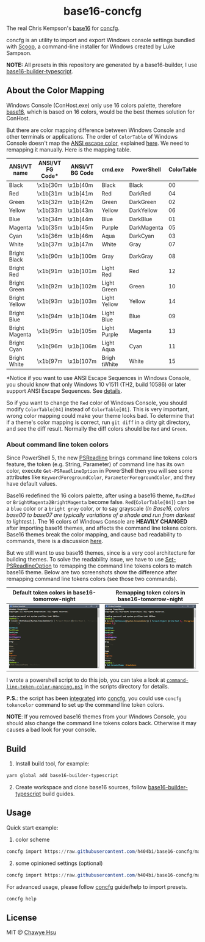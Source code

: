 <div align="center">
    <h1 align="center">base16-concfg</h1>
</div>

The real Chris Kempson's [base16](https://github.com/chriskempson/base16)
for [concfg](https://github.com/lukesampson/concfg).

concfg is an utility to import and export Windows console settings bundled with
[Scoop](https://github.com/lukesampson/scoop), a command-line installer
for Windows created by Luke Sampson.

**NOTE:** All presets in this repository are generated by a base16-builder,
I use [base16-builder-typescript].

About the Color Mapping
-----------------------

Windows Console (ConHost.exe) only use 16 colors palette,
therefore [base16](http://chriskempson.com/projects/base16/),
which is based on 16 colors, would be the best themes solution for ConHost.

But there are color mapping difference between Windows Console and other terminals or applications.
The order of `ColorTable` of Windows Console doesn't map the [ANSI escape color], explained [here].
We need to remapping it manually. Here is the mapping table.

| ANSI/VT name   | ANSI/VT FG Code* | ANSI/VT BG Code | cmd.exe      | PowerShell  | ColorTable |
|----------------|------------------|-----------------|--------------|-------------|------------|
| Black          | \x1b[30m         | \x1b[40m        | Black        | Black       | 00         |
| Red            | \x1b[31m         | \x1b[41m        | Red          | DarkRed     | 04         |
| Green          | \x1b[32m         | \x1b[42m        | Green        | DarkGreen   | 02         |
| Yellow         | \x1b[33m         | \x1b[43m        | Yellow       | DarkYellow  | 06         |
| Blue           | \x1b[34m         | \x1b[44m        | Blue         | DarkBlue    | 01         |
| Magenta        | \x1b[35m         | \x1b[45m        | Purple       | DarkMagenta | 05         |
| Cyan           | \x1b[36m         | \x1b[46m        | Aqua         | DarkCyan    | 03         |
| White          | \x1b[37m         | \x1b[47m        | White        | Gray        | 07         |
| Bright Black   | \x1b[90m         | \x1b[100m       | Gray         | DarkGray    | 08         |
| Bright Red     | \x1b[91m         | \x1b[101m       | Light Red    | Red         | 12         |
| Bright Green   | \x1b[92m         | \x1b[102m       | Light Green  | Green       | 10         |
| Bright Yellow  | \x1b[93m         | \x1b[103m       | Light Yellow | Yellow      | 14         |
| Bright Blue    | \x1b[94m         | \x1b[104m       | Light Blue   | Blue        | 09         |
| Bright Magenta | \x1b[95m         | \x1b[105m       | Light Purple | Magenta     | 13         |
| Bright Cyan    | \x1b[96m         | \x1b[106m       | Light Aqua   | Cyan        | 11         |
| Bright White   | \x1b[97m         | \x1b[107m       | Brigh tWhite | White       | 15         |

*Notice if you want to use ANSI Escape Sequences in Windows Console, you should know that
only Windows 10 v1511 (TH2, build 10586) or later support ANSI Escape Sequences.
See [details](https://stackoverflow.com/questions/16755142/how-to-make-win32-console-recognize-ansi-vt100-escape-sequences).

So if you want to change the `Red` color of Windows Console, you should modify `ColorTable[04]`
instead of `ColorTable[01]`. This is very important, wrong color mapping could make your theme
looks bad. To determine that if a theme's color mapping is correct, run `git diff` in a dirty
git directory, and see the diff result. Normally the diff colors should be `Red` and `Green`.

### About command line token colors

Since PowerShell 5, the new [PSReadline] brings command line tokens colors feature,
the token (e.g. String, Parameter) of command line has its own color, execute
`Get-PSReadlineOption` in PowerShell then you will see some attributes like
`KeywordForegroundColor`, `ParameterForegroundColor`, and they have default values.

Base16 redefined the 16 colors palette, after using a base16 theme, `Red2Red` or
`BrightMagenta2BrightMagenta` become false. `Red`(`ColorTable[04]`) can be a `blue` color
or a `bright gray` color, or to say grayscale (*In Base16, colors base00 to base07 are
typically variations of a shade and run from darkest to lightest.*). The 16 colors of Windows Console
are **HEAVILY CHANGED** after importing base16 themes, and affects the command line tokens colors.
Base16 themes break the color mapping, and cause bad readability to commands,
there is a discussion [here](https://github.com/lukesampson/concfg/issues/10).

But we still want to use base16 themes, since is a very cool architecture for building themes.
To solve the readability issue, we have to use [Set-PSReadlineOption]
to remapping the command line tokens colors to match base16 theme. Below are two screenshots
show the difference after remapping command line tokens colors (see those two commands).

| Default token colors in base16-tomorrow-night | Remapping token colors in base16-tomorrow-night  |
|----------------------|-----------------------|
| ![without-token-color-mapping.png](docs/without-token-color-mapping.png) | ![with-token-color-mapping.png](docs/with-token-color-mapping.png) |

I wrote a powershell script to do this job, you can take a look at [`command-line-token-color-mapping.ps1`](scripts/command-line-token-color-mapping.ps1) in the scripts directory for details.

**P.S.**: the script has been [integrated](https://github.com/lukesampson/concfg/pull/46) into [concfg](https://github.com/lukesampson/concfg), you could use `concfg tokencolor` command to set up the command line token colors.

**NOTE**: If you removed base16 themes from your Windows Console, you should also change the command line tokens colors back. Otherwise it may causes a bad look for your console.

Build
-----

1. Install build tool, for example:

``` powershell
yarn global add base16-builder-typescript
```

2. Create workspace and clone base16 sources, follow [base16-builder-typescript] build guides.

Usage
-----

Quick start example:

1. color scheme
``` powershell
concfg import https://raw.githubusercontent.com/h404bi/base16-concfg/master/presets/base16-solarized-dark.json
```

2. some opinioned settings (optional)
``` powershell
concfg import https://raw.githubusercontent.com/h404bi/base16-concfg/master/presets/basic.json
```

For advanced usage, please follow [concfg](https://github.com/lukesampson/concfg) guide/help to import presets.

``` powershell
concfg help
```

License
-------

MIT @ [Chawye Hsu](https://www.h404bi.com)

[Set-PSReadlineOption]: https://docs.microsoft.com/en-us/powershell/module/psreadline/Set-PSReadlineOption
[PSReadline]: https://docs.microsoft.com/en-us/powershell/module/psreadline/
[base16-builder-typescript]: https://github.com/golf1052/base16-builder-typescript
[ANSI escape color]: https://en.wikipedia.org/wiki/ANSI_escape_code#Colors
[here]: https://github.com/dotnet/corefx/blob/5e36ca02d2594f715da829aafaf7af2b554dfcdf/src/System.Console/src/System/ConsolePal.Unix.cs#L577-L603
[base16 styling guidelines]: https://github.com/chriskempson/base16/blob/master/styling.md
